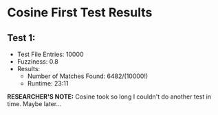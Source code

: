 # Cosine First Test Results
## Test 1:
- Test File Entries: 10000
- Fuzziness: 0.8
- Results:
    * Number of Matches Found: 6482/(10000!)
    * Runtime: 23:11

**RESEARCHER'S NOTE:** Cosine took so long I couldn't do another test in time. Maybe later...